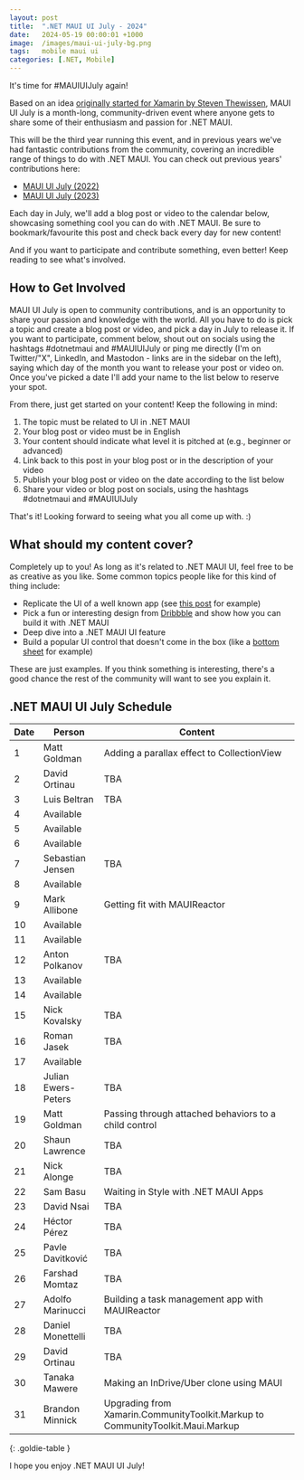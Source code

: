 ```yaml
---
layout: post
title:  ".NET MAUI UI July - 2024"
date:   2024-05-19 00:00:01 +1000
image:  /images/maui-ui-july-bg.png
tags:   mobile maui ui
categories: [.NET, Mobile]
---
```


It's time for #MAUIUIJuly again!

Based on an idea [originally started for Xamarin by Steven Thewissen](https://thewissen.io/introducing-xamarin-ui-july/), MAUI UI July is a month-long, community-driven event where anyone gets to share some of their enthusiasm and passion for .NET MAUI.

This will be the third year running this event, and in previous years we've had fantastic contributions from the community, covering an incredible range of things to do with .NET MAUI. You can check out previous years' contributions here:

* [MAUI UI July (2022)](/posts/maui-ui-july)
* [MAUI UI July (2023)](/posts/maui-ui-july-23)

Each day in July, we'll add a blog post or video to the calendar below, showcasing something cool you can do with .NET MAUI. Be sure to bookmark/favourite this post and check back every day for new content!

And if you want to participate and contribute something, even better! Keep reading to see what's involved.

## How to Get Involved

MAUI UI July is open to community contributions, and is an opportunity to share your passion and knowledge with the world. All you have to do is pick a topic and create a blog post or video, and pick a day in July to release it. If you want to participate, comment below, shout out on socials using the hashtags #dotnetmaui and #MAUIUIJuly or ping me directly (I'm on Twitter/"X", LinkedIn, and Mastodon - links are in the sidebar on the left), saying which day of the month you want to release your post or video on. Once you've picked a date I'll add your name to the list below to reserve your spot.

From there, just get started on your content! Keep the following in mind:

1. The topic must be related to UI in .NET MAUI
2. Your blog post or video must be in English
3. Your content should indicate what level it is pitched at (e.g., beginner or advanced)
4. Link back to this post in your blog post or in the description of your video
5. Publish your blog post or video on the date according to the list below
6. Share your video or blog post on socials, using the hashtags #dotnetmaui and #MAUIUIJuly

That's it! Looking forward to seeing what you all come up with. :)

## What should my content cover?

Completely up to you! As long as it's related to .NET MAUI UI, feel free to be as creative as you like. Some common topics people like for this kind of thing include:

* Replicate the UI of a well known app (see [this post](/posts/outlook-clone) for example)
* Pick a fun or interesting design from [Dribbble](https://dribbble.com) and show how you can build it with .NET MAUI
* Deep dive into a .NET MAUI UI feature
* Build a popular UI control that doesn't come in the box (like a [bottom sheet](https://blogs.xgenoapps.com/post/2022/07/23/maui-bottom-sheet) for example)

These are just examples. If you think something is interesting, there's a good chance the rest of the community will want to see you explain it.


## .NET MAUI UI July Schedule

| Date | Person              | Content                                                                        |
| ---- | ------------------- | ------------------------------------------------------------------------------ |
| 1    | Matt Goldman        | Adding a parallax effect to CollectionView                                     |
| 2    | David Ortinau       | TBA                                                                            |
| 3    | Luis Beltran        | TBA                                                                            |
| 4    | Available           |                                                                                |
| 5    | Available           |                                                                                |
| 6    | Available           |                                                                                |
| 7    | Sebastian Jensen    | TBA                                                                            |
| 8    | Available           |                                                                                |
| 9    | Mark Allibone       | Getting fit with MAUIReactor                                                   |
| 10   | Available           |                                                                                |
| 11   | Available           |                                                                                |
| 12   | Anton Polkanov      | TBA                                                                            |
| 13   | Available           |                                                                                |
| 14   | Available           |                                                                                |
| 15   | Nick Kovalsky       | TBA                                                                            |
| 16   | Roman Jasek         | TBA |
| 17   | Available           |                                                                                |
| 18   | Julian Ewers-Peters | TBA                                                                            |
| 19   | Matt Goldman        | Passing through attached behaviors to a child control                          |
| 20   | Shaun Lawrence      | TBA                                                                            |
| 21   | Nick Alonge         | TBA                                                                            |
| 22   | Sam Basu            | Waiting in Style with .NET MAUI Apps                                           |
| 23   | David Nsai          | TBA                                                                            |
| 24   | Héctor Pérez        | TBA                                                                            |
| 25   | Pavle Davitković    | TBA                                                                            |
| 26   | Farshad Momtaz      | TBA                                                                            |
| 27   | Adolfo Marinucci    | Building a task management app with MAUIReactor                                |
| 28   | Daniel Monettelli   | TBA                                                                            |
| 29   | David Ortinau       | TBA                                                                            |
| 30   | Tanaka Mawere       | Making an InDrive/Uber clone using MAUI                                        |
| 31   | Brandon Minnick     | Upgrading from Xamarin.CommunityToolkit.Markup to CommunityToolkit.Maui.Markup |

{: .goldie-table }

I hope you enjoy .NET MAUI UI July!
